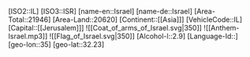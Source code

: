 ﻿---
location: [32.23,35]
type: Country
tags:
- geo/Country

SpocWebEntityId: 26924
isDeleted: false
confidential: public

---
[ISO2::IL]
[ISO3::ISR]
[name-en::Israel]
[name-de::Israel]
[Area-Total::21946]
[Area-Land::20620]
[Continent::[[Asia]]]
[VehicleCode::IL]
[Capital::[[Jerusalem]]]
![[Coat_of_arms_of_Israel.svg|350]]
![[Anthem-Israel.mp3]]
![[Flag_of_Israel.svg|350]]
[Alcohol-l::2.9]
[Language-Id::]
[geo-lon::35]
[geo-lat::32.23]

